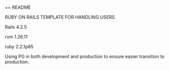 == README

RUBY ON RAILS TEMPLATE FOR HANDLING USERS

Rails 4.2.5

rvm 1.26.11

ruby 2.2.1p85

Using PG in both development and production to ensure easier transition to production.